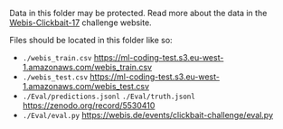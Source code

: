 Data in this folder may be protected. Read more about the data in the [Webis-Clickbait-17](https://webis.de/data/webis-clickbait-17.html) challenge website.

Files should be located in this folder like so:

* `./webis_train.csv` https://ml-coding-test.s3.eu-west-1.amazonaws.com/webis_train.csv
* `./webis_test.csv` https://ml-coding-test.s3.eu-west-1.amazonaws.com/webis_test.csv
* `./Eval/predictions.jsonl` `./Eval/truth.jsonl` https://zenodo.org/record/5530410
* `./Eval/eval.py` https://webis.de/events/clickbait-challenge/eval.py
